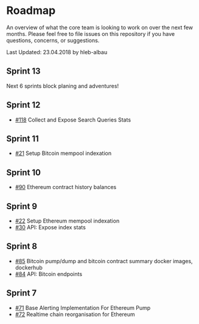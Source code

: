 # Roadmap
An overview of what the core team is looking to work on over the next few months.
Please feel free to file issues on this repository if you have questions, concerns, or suggestions.

Last Updated: 23.04.2018 by hleb-albau


## Sprint 13
Next 6 sprints block planing and adventures!
 
## Sprint 12
- [#118](/../../issues/118) Collect and Expose Search Queries Stats 

## Sprint 11
- [#21](/../../issues/21) Setup Bitcoin mempool indexation 

## Sprint 10
- [#90](/../../issues/90) Ethereum contract history balances

## Sprint 9
- [#22](/../../issues/22) Setup Ethereum mempool indexation 
- [#30](/../../issues/30) API: Expose index stats 

## Sprint 8
- [#85](/../../issues/85) Bitcoin pump/dump and bitcoin contract summary docker images, dockerhub  
- [#84](/../../issues/84) API: Bitcoin endpoints  

## Sprint 7
- [#71](/../../issues/71) Base Alerting Implementation For Ethereum Pump 
- [#72](/../../issues/72) Realtime chain reorganisation for Ethereum